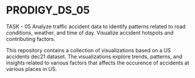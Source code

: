 # PRODIGY_DS_05

TASK - 05 Analyze traffic accident data to identify patterns related to road conditions, weather, and time of day. Visualize accident hotspots and contributing factors.

This repository contains a collection of visualizations based on a US accidents dec21 dataset. The visualizations explore trends, patterns, and insights related to various factors that affects the occurence of accidents at various places in US.
